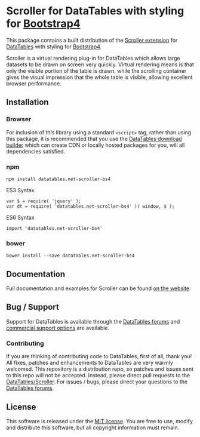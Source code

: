 # Scroller for DataTables with styling for [Bootstrap4](https://getbootstrap.com/docs/4.6/getting-started/introduction/)

This package contains a built distribution of the [Scroller extension](https://datatables.net/extensions/scroller) for [DataTables](https://datatables.net/) with styling for [Bootstrap4](https://getbootstrap.com/docs/4.6/getting-started/introduction/).

Scroller is a virtual rendering plug-in for DataTables which allows large datasets to be drawn on screen very quickly. Virtual rendering means is that only the visible portion of the table is drawn, while the scrolling container gives the visual impression that the whole table is visible, allowing excellent browser performance.


## Installation

### Browser

For inclusion of this library using a standard `<script>` tag, rather than using this package, it is recommended that you use the [DataTables download builder](//datatables.net/download) which can create CDN or locally hosted packages for you, will all dependencies satisfied.

### npm

```
npm install datatables.net-scroller-bs4
```

ES3 Syntax
```
var $ = require( 'jquery' );
var dt = require( 'datatables.net-scroller-bs4' )( window, $ );
```

ES6 Syntax
```
import 'datatables.net-scroller-bs4'
```

### bower

```
bower install --save datatables.net-scroller-bs4
```



## Documentation

Full documentation and examples for Scroller can be found [on the website](https://datatables.net/extensions/scroller).


## Bug / Support

Support for DataTables is available through the [DataTables forums](//datatables.net/forums) and [commercial support options](//datatables.net/support) are available.


### Contributing

If you are thinking of contributing code to DataTables, first of all, thank you! All fixes, patches and enhancements to DataTables are very warmly welcomed. This repository is a distribution repo, so patches and issues sent to this repo will not be accepted. Instead, please direct pull requests to the [DataTables/Scroller](http://github.com/DataTables/Scroller). For issues / bugs, please direct your questions to the [DataTables forums](//datatables.net/forums).


## License

This software is released under the [MIT license](//datatables.net/license). You are free to use, modify and distribute this software, but all copyright information must remain.

